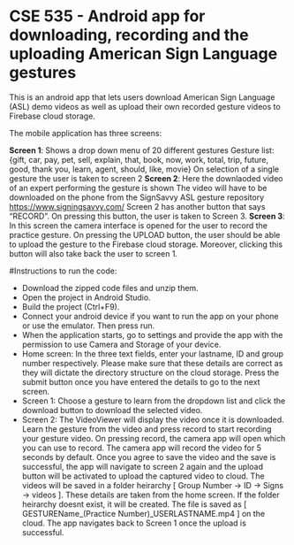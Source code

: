 # CSE 535 - Android app for downloading, recording and the uploading American Sign Language gestures

This is an android app that lets users download American Sign Language (ASL) demo videos as well as upload their own recorded gesture videos to Firebase cloud storage. 

The mobile application has three screens:

**Screen 1**: Shows a drop down menu of 20 different gestures
Gesture list: {gift, car, pay, pet, sell, explain, that, book, now, work, total, trip, future, good, thank you, learn, agent, should, like, movie}
On selection of a single gesture the user is taken to screen 2
**Screen 2**: Here the downlaoded video of an expert performing the gesture is shown
The video will have to be downloaded on the phone from the SignSavvy ASL gesture repository
https://www.signingsavvy.com/
Screen 2 has another button that says “RECORD”. On pressing this button, the user is taken to Screen 3.
**Screen 3**: In this screen the camera interface is opened for the user to record the practice gesture. 
On pressing the UPLOAD button, the user should be able to upload the gesture to the Firebase cloud storage. Moreover, clicking this button will also take back the user to screen 1.

#Instructions to run the code:

- Download the zipped code files and unzip them.
- Open the project in Android Studio.
- Build the project (Ctrl+F9).
- Connect your android device if you want to run the app on your phone or use the emulator. Then press run.
- When the application starts, go to settings and provide the app with the permission to use Camera and Storage of your device.
- Home screen:
	In the three text fields, enter your lastname, ID and group number respectively. Please make sure that these details are correct as they will dictate the directory structure on the cloud storage.
	Press the submit button once you have entered the details to go to the next screen.
- Screen 1:
	Choose a gesture to learn from the dropdown list and click the download button to download the selected video.
- Screen 2:
	The VideoViewer will display the video once it is downloaded. Learn the gesture from the video and press record to start recording your gesture video.
	On pressing record, the camera app will open which you can use to record. The camera app will record the video for 5 seconds by default.
	Once you agree to save the video and the save is successful, the app will navigate to screen 2 again and the upload button will be activated to upload the captured video to cloud.
	The videos will be saved in a folder heirarchy [ Group Number -> ID -> Signs -> videos ]. These details are taken from the home screen.
	If the folder heirarchy doesnt exist, it will be created. The file is saved as [ GESTUREName_(Practice Number)_USERLASTNAME.mp4 ] on the cloud.
	The app navigates back to Screen 1 once the upload is successful.


